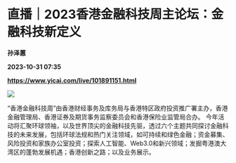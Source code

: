 # 直播｜2023香港金融科技周主论坛：金融科技新定义
**孙泽蕙**

**2023-10-31 07:35**

**https://www.yicai.com/live/101891151.html**

![](https://imgcdn.yicai.com/uppics/slides/2023/10/5322ee2a05b4afbf023bab4cd6e9798c.jpg)

“香港金融科技周”由香港财经事务及库务局与香港特区政府投资推广署主办，香港金融管理局、香港证券及期货事务监察委员会和香港保险业监管局合办。 今年活动将汇聚环球领袖，以及世界顶尖的金融科技先驱，透过六个主题共同探讨金融科技的未来发展，包括环球法规和热门关注领域，如可持续和绿色金融；资金募集、风险投资和家族办公室投资；探索人工智能、Web3.0和新兴领域；发掘粤港澳大湾区的蓬勃发展机遇；香港创新之路；以及业务展示。
